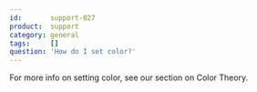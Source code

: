 ```yaml
---
id:       support-027
product:  support
category: general
tags:     []
question: 'How do I set color?'
---
```


For more info on setting color, see our section on Color Theory.